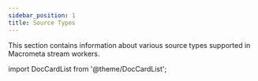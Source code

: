 ```yaml
---
sidebar_position: 1
title: Source Types
---
```


This section contains information about various source types supported in Macrometa stream workers.

import DocCardList from '@theme/DocCardList';

<DocCardList />